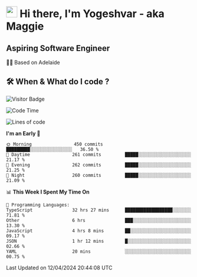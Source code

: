 <h1><img src="https://emojis.slackmojis.com/emojis/images/1531849430/4246/blob-sunglasses.gif?1531849430" width="30"/> Hi there, I'm Yogeshvar - aka Maggie</h1>

## Aspiring Software Engineer
🏂🏻  Based on Adelaide 

## 🛠 When & What do I code ?  

![Visitor Badge](https://visitor-badge.feriirawann.repl.co?username=yogeshvar&repo=yogeshvar&label=Visitors&style=plastic&color=%23457BFF&contentType=svg)

<!--START_SECTION:waka-->
![Code Time](http://img.shields.io/badge/Code%20Time-2%2C867%20hrs%2047%20mins-blue)

![Lines of code](https://img.shields.io/badge/From%20Hello%20World%20I%27ve%20Written-4.2%20million%20lines%20of%20code-blue)

**I'm an Early 🐤** 

```text
🌞 Morning                450 commits         █████████░░░░░░░░░░░░░░░░   36.50 % 
🌆 Daytime                261 commits         █████░░░░░░░░░░░░░░░░░░░░   21.17 % 
🌃 Evening                262 commits         █████░░░░░░░░░░░░░░░░░░░░   21.25 % 
🌙 Night                  260 commits         █████░░░░░░░░░░░░░░░░░░░░   21.09 % 
```


📊 **This Week I Spent My Time On** 

```text
💬 Programming Languages: 
TypeScript               32 hrs 27 mins      ██████████████████░░░░░░░   71.81 % 
Other                    6 hrs               ███░░░░░░░░░░░░░░░░░░░░░░   13.30 % 
JavaScript               4 hrs 8 mins        ██░░░░░░░░░░░░░░░░░░░░░░░   09.17 % 
JSON                     1 hr 12 mins        █░░░░░░░░░░░░░░░░░░░░░░░░   02.66 % 
YAML                     20 mins             ░░░░░░░░░░░░░░░░░░░░░░░░░   00.75 % 
```


 Last Updated on 12/04/2024 20:44:08 UTC
<!--END_SECTION:waka-->
